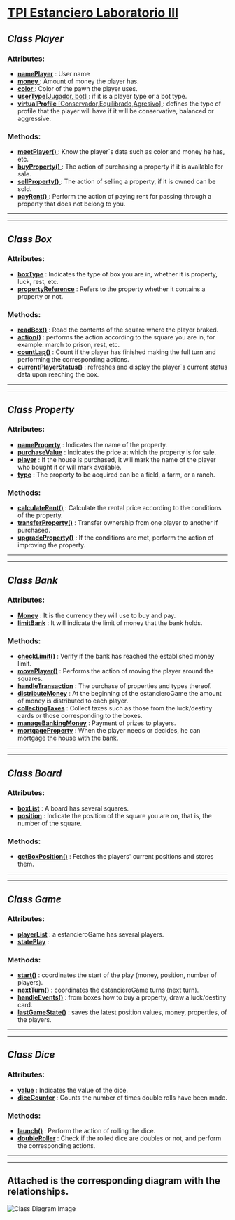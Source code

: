 # <u>TPI Estanciero Laboratorio III</u>



## _Class Player_

### Attributes:

-  <u>**namePlayer**</u> : User name
-  <u>**money** </u>: Amount of money the player has.
-  <u>**color** </u>: Color of the pawn the player uses.
-  <u>**userType**[Jugador, bot] </u>: if it is a player type or a bot type.
-  <u>**virtualProfile** [Conservador,Equilibrado,Agresivo] </u> : defines the type of profile that the player will have if it will be conservative, balanced or aggressive.

### Methods:
- <u>**meetPlayer()** </u>: Know the player`s data such as color and money he has, etc.
- <u>**buyProperty()** </u>: The action of purchasing a property if it is available for sale.
- <u>**sellProperty()** </u>: The action of selling a property, if it is owned can be sold.
- <u>**payRent()** </u>: Perform the action of paying rent for passing through a property that does not belong to you.
---

---
## _Class Box_

### Attributes:
- <u>**boxType**</u> : Indicates the type of box you are in, whether it is property, luck, rest, etc.
- <u>**propertyReference**</u> : Refers to the property whether it contains a property or not. 


### Methods:
- <u>**readBox()**</u> : Read the contents of the square where the player braked.
- <u>**action()**</u> : performs the action according to the square you are in, for example: march to prison, rest, etc.
- <u>**countLap()**</u> : Count if the player has finished making the full turn and performing the corresponding actions.
- <u>**currentPlayerStatus()**</u> : refreshes and display the player`s current status data upon reaching the box.
----

---
## _Class Property_

### Attributes: 
- <u>**nameProperty**</u> : Indicates the name of the property.
- <u>**purchaseValue**</u> : Indicates the price at which the property is for sale.
- <u>**player**</u> : If the house is purchased, it will mark the name of the player who bought it or will mark available.
- <u>**type**</u> : The property to be acquired can be a field, a farm, or a ranch.

### Methods:
- <u>**calculateRent()**</u> : Calculate the rental price according to the conditions of the property.
- <u>**transferProperty()**</u> : Transfer ownership from one player to another if purchased.
- <u>**upgradeProperty()**</u> : If the conditions are met, perform the action of improving the property.
---

---
## _Class Bank_

### Attributes:
- <u>**Money**</u> : It is the currency they will use to buy and pay.
- <u>**limitBank**</u> : It will indicate the limit of money that the bank holds.

### Methods:
- <u>**checkLimit()**</u> : Verify if the bank has reached the established money limit.
- <u>**movePlayer()**</u> : Performs the action of moving the player around the squares.
- <u>**handleTransaction**</u> : The purchase of properties and types thereof.
- <u>**distributeMoney**</u> : At the beginning of the estancieroGame the amount of money is distributed to each player.
- <u>**collectingTaxes**</u> : Collect taxes such as those from the luck/destiny cards or those corresponding to the boxes.
- <u>**manageBankingMoney**</u> : Payment of prizes to players.
- <u>**mortgageProperty**</u> : When the player needs or decides, he can mortgage the house with the bank.
---

---
## _Class Board_

### Attributes:
- <u>**boxList**</u> : A board has several squares.
- <u>**position**</u> : Indicate the position of the square you are on, that is, the number of the square.

### Methods:
- <u>**getBoxPosition()**</u> : Fetches the players' current positions and stores them.
---

---
## _Class Game_

### Attributes:
- <u>**playerList**</u> :  a estancieroGame has several players.
- <u>**statePlay**</u> :

### Methods:
- <u>**start()**</u> : coordinates the start of the play (money, position, number of players).
- <u>**nextTurn()**</u> : coordinates the estancieroGame turns (next turn).
- <u>**handleEvents()**</u> : from boxes how to buy a property, draw a luck/destiny card.
- <u>**lastGameState()**</u> : saves the latest position values, money, properties, of the players.
---

---
## _Class Dice_

### Attributes:
- <u>**value**</u> : Indicates the value of the dice.
- <u>**diceCounter**</u> : Counts the number of times double rolls have been made.

### Methods:
- <u>**launch()**</u> : Perform the action of rolling the dice.
- <u>**doubleRoller**</u> : Check if the rolled dice are doubles or not, and perform the corresponding actions.
---

---
## **Attached is the corresponding diagram with the relationships.**

![Class Diagram Image](\_images\imgMarkdown.png)


